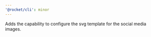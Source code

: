 ```yaml
---
'@rocket/cli': minor
---
```


Adds the capability to configure the svg template for the social media images.
